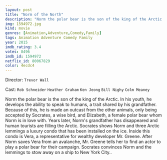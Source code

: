 ```yaml
---
layout: post
title: "Norm of the North"
description: "Norm the polar bear is the son of the king of the Arctic. In his youth, he develops the ability to speak to humans, a trait shared by his grandfather. Because of this, he is made an outcast from the other animals, only being accepted by Socrates, a wise bird, and Elizabeth, a female polar bear whom Norm is in love with. Years later, Norm's grandfather has disappeared and human tourists are filling the Arctic. Socrates shows Norm and three Arctic lemmings a luxury condo that has been installed on the ice. Inside this condo is Vera, a representative for wealthy developer Mr. G.."
img: 1594972.jpg
kind: movie
genres: [Animation,Adventure,Comedy,Family]
tags: Animation Adventure Comedy Family 
year: 2015
imdb_rating: 3.4
votes: 8496
imdb_id: 1594972
netflix_id: 80067829
color: 4ecdc4
---
```

Director: `Trevor Wall`  

Cast: `Rob Schneider` `Heather Graham` `Ken Jeong` `Bill Nighy` `Colm Meaney` 

Norm the polar bear is the son of the king of the Arctic. In his youth, he develops the ability to speak to humans, a trait shared by his grandfather. Because of this, he is made an outcast from the other animals, only being accepted by Socrates, a wise bird, and Elizabeth, a female polar bear whom Norm is in love with. Years later, Norm's grandfather has disappeared and human tourists are filling the Arctic. Socrates shows Norm and three Arctic lemmings a luxury condo that has been installed on the ice. Inside this condo is Vera, a representative for wealthy developer Mr. Greene. After Norm saves Vera from an avalanche, Mr. Greene tells her to find an actor to play a polar bear for their campaign. Socrates convinces Norm and the lemmings to stow away on a ship to New York City..